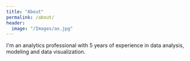 ```yaml
---
title: "About"
permalink: /about/
header:
  image: "/Images/ax.jpg"
---
```


I'm an analytics professional with 5 years of experience in data analysis, modeling and data visualization.
